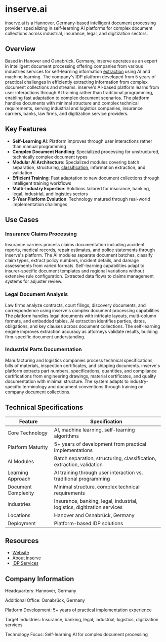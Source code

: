 # inserve.ai

inserve.ai is a Hannover, Germany-based intelligent document processing provider specializing in self-learning AI platforms for complex document collections across industrial, insurance, legal, and digitization sectors.

## Overview

Based in Hanover and Osnabrück, Germany, inserve operates as an expert in intelligent document processing offering companies from various industries services for self-learning information [extraction](../../capabilities/extraction/index.md) using AI and machine learning. The company's IDP platform developed from 5 years of practical challenges in efficiently extracting information from complex document collections and streams. inserve's AI-based platform learns from user interactions through AI training rather than traditional programming, enabling fast adaptation to complex document scenarios. The platform handles documents with minimal structure and complex technical requirements, serving industrial and logistics companies, insurance carriers, banks, law firms, and digitization service providers.

## Key Features

- **Self-Learning AI**: Platform improves through user interactions rather than manual programming
- **Complex Document Handling**: Specialized processing for unstructured, technically complex document types
- **Modular AI Architecture**: Specialized modules covering batch separation, structuring, [classification](../../capabilities/classification/index.md), information extraction, and validation
- **Efficient Training**: Fast adaptation to new document collections through intelligent training workflows
- **Multi-Industry Expertise**: Solutions tailored for insurance, banking, legal, industrial, and logistics sectors
- **5-Year Platform Evolution**: Technology matured through real-world implementation challenges

## Use Cases

### Insurance Claims Processing

Insurance carriers process claims documentation including accident reports, medical records, repair estimates, and police statements through inserve's platform. The AI modules separate document batches, classify claim types, extract policy numbers, incident details, and damage assessments from varied formats. Self-learning capabilities adapt to insurer-specific document templates and regional variations without extensive rule configuration. Extracted data flows to claims management systems for adjuster review.

### Legal Document Analysis

Law firms analyze contracts, court filings, discovery documents, and correspondence using inserve's complex document processing capabilities. The platform handles legal documents with intricate layouts, multi-column formats, and embedded tables. AI extraction identifies parties, dates, obligations, and key clauses across document collections. The self-learning engine improves extraction accuracy as attorneys validate results, building firm-specific document understanding.

### Industrial Parts Documentation

Manufacturing and logistics companies process technical specifications, bills of materials, inspection certificates, and shipping documents. inserve's platform extracts part numbers, specifications, quantities, and compliance certifications from engineering drawings, material certificates, and quality documentation with minimal structure. The system adapts to industry-specific terminology and document conventions through training on company document collections.

## Technical Specifications

| Feature | Specification |
|---------|---------------|
| Core Technology | AI, machine learning, self-learning algorithms |
| Platform Maturity | 5+ years of development from practical implementations |
| AI Modules | Batch separation, structuring, classification, extraction, validation |
| Learning Approach | AI training through user interaction vs. traditional programming |
| Document Complexity | Minimal structure, complex technical requirements |
| Industries | Insurance, banking, legal, industrial, logistics, digitization services |
| Locations | Hanover and Osnabrück, Germany |
| Deployment | Platform-based IDP solutions |

## Resources

- [Website](https://www.inserve.de/en/)
- [About inserve](https://www.inserve.de/en/ueber-uns/)
- [IDP Services](https://www.inserve.de/en/services/)

## Company Information

Headquarters: Hannover, Germany

Additional Office: Osnabrück, Germany

Platform Development: 5+ years of practical implementation experience

Target Industries: Insurance, banking, legal, industrial, logistics, digitization services

Technology Focus: Self-learning AI for complex document processing
